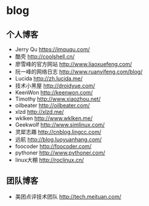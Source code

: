 # blog

## 个人博客
- Jerry Qu https://imququ.com/
- 酷壳 http://coolshell.cn/
- 廖雪峰的官方网站 http://www.liaoxuefeng.com/
- 阮一峰的网络日志 http://www.ruanyifeng.com/blog/
- Lucida http://zh.lucida.me/
- 技术小黑屋 http://droidyue.com/
- KeenWon http://keenwon.com/
- Timothy http://www.xiaozhou.net/
- oilbeater http://oilbeater.com/
- xlzd http://xlzd.me/
- wklken http://www.wklken.me/
- Geekwolf http://www.simlinux.com/
- 灵犀志趣 http://cnblog.lingcc.com/
- 远航 http://blog.luoyuanhang.com/
- foocoder http://foocoder.com/
- pythoner http://www.pythoner.com/
- linux大棚 http://roclinux.cn/

## 团队博客

- 美团点评技术团队 http://tech.meituan.com/
